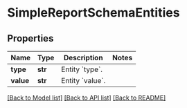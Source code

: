 # SimpleReportSchemaEntities


## Properties
Name | Type | Description | Notes
------------ | ------------- | ------------- | -------------
**type** | **str** | Entity &#x60;type&#x60;. | 
**value** | **str** | Entity &#x60;value&#x60;. | 

[[Back to Model list]](../README.md#documentation-for-models) [[Back to API list]](../README.md#documentation-for-api-endpoints) [[Back to README]](../README.md)


